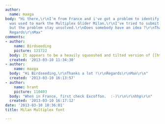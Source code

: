 ```yaml
---
author:
  name: maxga
body: "Hi there,\r\nI'm from France and i've got a problem to identify this font.\r\n[img:sites/default/files/old-images/Milan_3781.jpg]\r\nIt
  was used to mark the Multiplex Glider Milan.\r\nI've tried to submit it to http://www.myfonts.com/WhatTheFont/
  but the problem stay unsolved.\r\nDoes somebody have an idea ?\r\nThanks in advance\r\nBest
  Regards\r\nMax"
comments:
- author:
    name: Birdseeding
    picture: 121722
  body: It appears to be a heavily squooshed and tilted version of [[http://www.myfonts.com/fonts/letraset/choc/alternate_cuts.html|Choc]].
  created: '2013-03-10 11:34:30'
- author:
    name: maxga
  body: "Hi Birdseeding,\r\nThanks a lot !\r\nRegards\r\nMax\r\n"
  created: '2013-03-10 16:13:57'
- author:
    name: hrant
    picture: 110403
  body: "When in France, first check Excoffon.  :-)\r\n\r\nhhp\r\n"
  created: '2013-03-10 16:17:12'
date: '2013-03-10 10:36:01'
title: Milan Multiplex font

---
```

